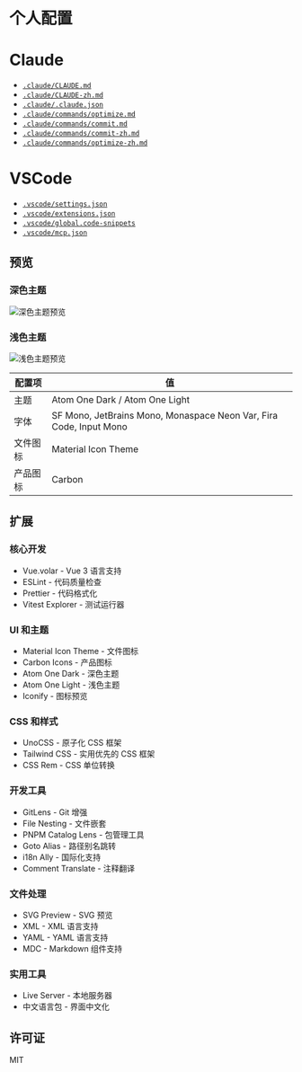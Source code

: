 # 个人配置

# Claude

- [`.claude/CLAUDE.md`](./.claude/CLAUDE.md)
- [`.claude/CLAUDE-zh.md`](./.claude/CLAUDE-zh.md)
- [`.claude/.claude.json`](./.claude/.claude.json)
- [`.claude/commands/optimize.md`](./.claude/commands/optimize.md)
- [`.claude/commands/commit.md`](./.claude/commands/commit.md)
- [`.claude/commands/commit-zh.md`](./.claude/commands/commit-zh.md)
- [`.claude/commands/optimize-zh.md`](./.claude/commands/optimize-zh.md)
# VSCode

- [`.vscode/settings.json`](./.vscode/settings.json)
- [`.vscode/extensions.json`](./.vscode/extensions.json)
- [`.vscode/global.code-snippets`](./.vscode/global.code-snippets)
- [`.vscode/mcp.json`](./.vscode/mcp.json)

## 预览

### 深色主题

![深色主题预览](./dark-theme.png)

### 浅色主题

![浅色主题预览](./light-theme.png)

| 配置项 | 值 |
|--------|-----|
| 主题 | Atom One Dark / Atom One Light |
| 字体 | SF Mono, JetBrains Mono, Monaspace Neon Var, Fira Code, Input Mono |
| 文件图标 | Material Icon Theme |
| 产品图标 | Carbon |

## 扩展

### 核心开发

- Vue.volar - Vue 3 语言支持
- ESLint - 代码质量检查
- Prettier - 代码格式化
- Vitest Explorer - 测试运行器

### UI 和主题

- Material Icon Theme - 文件图标
- Carbon Icons - 产品图标
- Atom One Dark - 深色主题
- Atom One Light - 浅色主题
- Iconify - 图标预览

### CSS 和样式

- UnoCSS - 原子化 CSS 框架
- Tailwind CSS - 实用优先的 CSS 框架
- CSS Rem - CSS 单位转换

### 开发工具

- GitLens - Git 增强
- File Nesting - 文件嵌套
- PNPM Catalog Lens - 包管理工具
- Goto Alias - 路径别名跳转
- i18n Ally - 国际化支持
- Comment Translate - 注释翻译

### 文件处理

- SVG Preview - SVG 预览
- XML - XML 语言支持
- YAML - YAML 语言支持
- MDC - Markdown 组件支持

### 实用工具

- Live Server - 本地服务器
- 中文语言包 - 界面中文化

## 许可证

MIT
